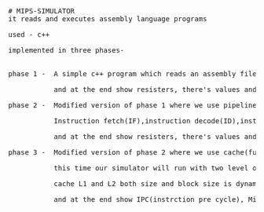 <pre>
# MIPS-SIMULATOR
it reads and executes assembly language programs

used - c++

implemented in three phases-


phase 1 -  A simple c++ program which reads an assembly file and execute instruction one-by-one<br />
           and at the end show resisters, there's values and data memory.
           
phase 2 -  Modified version of phase 1 where we use pipeline processing in five steps<br />
           Instruction fetch(IF),instruction decode(ID),instruction execute(EX),Memory access(M),Write back(WB)<br />
           and at the end show resisters, there's values and data memory.
           
phase 3 -  Modified version of phase 2 where we use cache(fully associative)<br />
           this time our simulator will run with two level of cache, L1 and L2<br />
           cache L1 and L2 both size and block size is dynamic which we will set through input file.<br />
           and at the end show IPC(instrction pre cycle), Miss rate, Number of stalls, and Memory of cache L1 and L2.
<pre>
